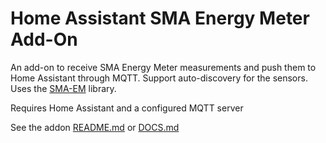 # Home Assistant SMA Energy Meter Add-On

An add-on to receive SMA Energy Meter measurements and push them to Home Assistant through MQTT. Support auto-discovery for the sensors. Uses the [SMA-EM](https://github.com/datenschuft/SMA-EM) library. 

Requires Home Assistant and a configured MQTT server

See the addon [README.md](sma-em/README.md) or [DOCS.md](sma-em/DOCS.md)
